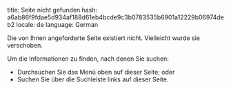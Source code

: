 title: Seite nicht gefunden
hash: a6ab86f9fdae5d934af188d61eb4bcde9c3b0783535b6901a12229b06974deb2
locale: de
language: German

Die von Ihnen angeforderte Seite existiert nicht. Vielleicht wurde sie verschoben.

Um die Informationen zu finden, nach denen Sie suchen:

- Durchsuchen Sie das Menü oben auf dieser Seite; oder
- Suchen Sie über die Suchleiste links auf dieser Seite.